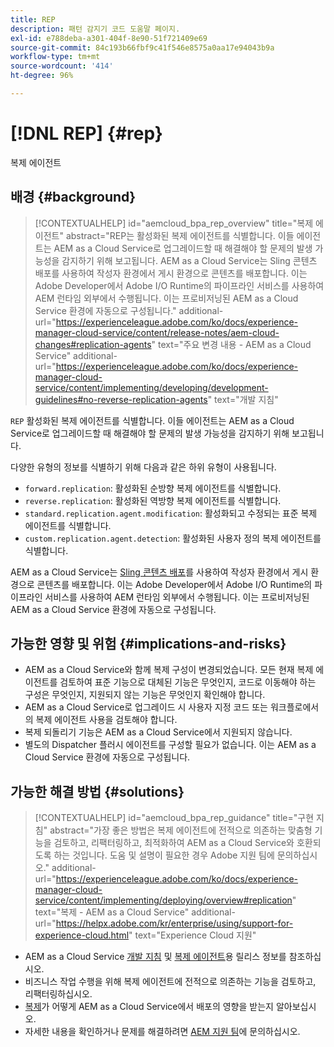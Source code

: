 ```yaml
---
title: REP
description: 패턴 감지기 코드 도움말 페이지.
exl-id: e788deba-a301-404f-8e90-51f721409e69
source-git-commit: 84c193b66fbf9c41f546e8575a0aa17e94043b9a
workflow-type: tm+mt
source-wordcount: '414'
ht-degree: 96%

---
```


# [!DNL REP] {#rep}

복제 에이전트

## 배경 {#background}

>[!CONTEXTUALHELP]
>id="aemcloud_bpa_rep_overview"
>title="복제 에이전트"
>abstract="REP는 활성화된 복제 에이전트를 식별합니다. 이들 에이전트는 AEM as a Cloud Service로 업그레이드할 때 해결해야 할 문제의 발생 가능성을 감지하기 위해 보고됩니다. AEM as a Cloud Service는 Sling 콘텐츠 배포를 사용하여 작성자 환경에서 게시 환경으로 콘텐츠를 배포합니다. 이는 Adobe Developer에서 Adobe I/O Runtime의 파이프라인 서비스를 사용하여 AEM 런타임 외부에서 수행됩니다. 이는 프로비저닝된 AEM as a Cloud Service 환경에 자동으로 구성됩니다."
>additional-url="https://experienceleague.adobe.com/ko/docs/experience-manager-cloud-service/content/release-notes/aem-cloud-changes#replication-agents" text="주요 변경 내용 - AEM as a Cloud Service"
>additional-url="https://experienceleague.adobe.com/ko/docs/experience-manager-cloud-service/content/implementing/developing/development-guidelines#no-reverse-replication-agents" text="개발 지침"

`REP`  활성화된 복제 에이전트를 식별합니다. 이들 에이전트는 AEM as a Cloud Service로 업그레이드할 때 해결해야 할 문제의 발생 가능성을 감지하기 위해 보고됩니다.

다양한 유형의 정보를 식별하기 위해 다음과 같은 하위 유형이 사용됩니다.

* `forward.replication`: 활성화된 순방향 복제 에이전트를 식별합니다.
* `reverse.replication`: 활성화된 역방향 복제 에이전트를 식별합니다.
* `standard.replication.agent.modification`: 활성화되고 수정되는 표준 복제 에이전트를 식별합니다.
* `custom.replication.agent.detection`: 활성화된 사용자 정의 복제 에이전트를 식별합니다.

AEM as a Cloud Service는 [Sling 콘텐츠 배포](https://sling.apache.org/documentation/bundles/content-distribution.html)를 사용하여 작성자 환경에서 게시 환경으로 콘텐츠를 배포합니다. 이는 Adobe Developer에서 Adobe I/O Runtime의 파이프라인 서비스를 사용하여 AEM 런타임 외부에서 수행됩니다. 이는 프로비저닝된 AEM as a Cloud Service 환경에 자동으로 구성됩니다.

## 가능한 영향 및 위험 {#implications-and-risks}

* AEM as a Cloud Service와 함께 복제 구성이 변경되었습니다. 모든 현재 복제 에이전트를 검토하여 표준 기능으로 대체된 기능은 무엇인지, 코드로 이동해야 하는 구성은 무엇인지, 지원되지 않는 기능은 무엇인지 확인해야 합니다.
* AEM as a Cloud Service로 업그레이드 시 사용자 지정 코드 또는 워크플로에서의 복제 에이전트 사용을 검토해야 합니다.
* 복제 되돌리기 기능은 AEM as a Cloud Service에서 지원되지 않습니다.
* 별도의 Dispatcher 플러시 에이전트를 구성할 필요가 없습니다. 이는 AEM as a Cloud Service 환경에 자동으로 구성됩니다.

## 가능한 해결 방법 {#solutions}

>[!CONTEXTUALHELP]
>id="aemcloud_bpa_rep_guidance"
>title="구현 지침"
>abstract="가장 좋은 방법은 복제 에이전트에 전적으로 의존하는 맞춤형 기능을 검토하고, 리팩터링하고, 최적화하여 AEM as a Cloud Service와 호환되도록 하는 것입니다. 도움 및 설명이 필요한 경우 Adobe 지원 팀에 문의하십시오."
>additional-url="https://experienceleague.adobe.com/ko/docs/experience-manager-cloud-service/content/implementing/deploying/overview#replication" text="복제 - AEM as a Cloud Service"
>additional-url="https://helpx.adobe.com/kr/enterprise/using/support-for-experience-cloud.html" text="Experience Cloud 지원"

* AEM as a Cloud Service [개발 지침](https://experienceleague.adobe.com/ko/docs/experience-manager-cloud-service/content/implementing/developing/development-guidelines#no-reverse-replication-agents) 및 [복제 에이전트](https://experienceleague.adobe.com/ko/docs/experience-manager-cloud-service/content/release-notes/aem-cloud-changes#replication-agents)용 릴리스 정보를 참조하십시오.
* 비즈니스 작업 수행을 위해 복제 에이전트에 전적으로 의존하는 기능을 검토하고, 리팩터링하십시오.
* [복제](https://experienceleague.adobe.com/ko/docs/experience-manager-cloud-service/content/implementing/deploying/overview#replication)가 어떻게 AEM as a Cloud Service에서 배포의 영향을 받는지 알아보십시오.
* 자세한 내용을 확인하거나 문제를 해결하려면 [AEM 지원 팀](https://helpx.adobe.com/kr/enterprise/using/support-for-experience-cloud.html)에 문의하십시오.
